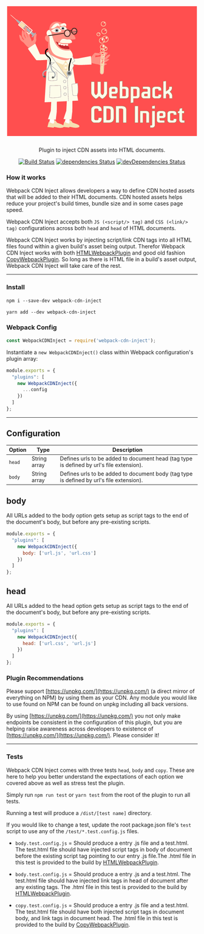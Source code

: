 <div align="center">
  <img src="/assets/logo.png" width="500" />
  <p style="margin-top: 25px;">Plugin to inject CDN assets into HTML documents.</p>

[![Build Status](https://travis-ci.com/drolsen/webpack-cdn-inject.svg?branch=master)](https://travis-ci.com/drolsen/webpack-cdn-inject)
[![dependencies Status](https://david-dm.org/drolsen/webpack-cdn-inject/status.svg)](https://david-dm.org/drolsen/webpack-cdn-inject)
[![devDependencies Status](https://david-dm.org/drolsen/webpack-cdn-inject/dev-status.svg)](https://david-dm.org/drolsen/webpack-cdn-inject?type=dev)
</div>

### How it works
Webpack CDN Inject allows developers a way to define CDN hosted assets that will be added to their HTML documents.
CDN hosted assets helps reduce your project's build times, bundle size and in some cases page speed.

Webpack CDN Inject accepts both `JS (<script/> tag)` and `CSS (<link/> tag)` configurations across both `head` and `head` of HTML documents.

Webpack CDN Inject works by injecting script/link CDN tags into all HTML files found within a given build's asset being output.
Therefor Webpack CDN Inject works with both [HTMLWebpackPlugin](https://www.npmjs.com/package/html-webpack-plugin) and good old fashion [CopyWebpackPlugin](https://www.npmjs.com/package/copy-webpack-plugin). So long as there is HTML file in a build's asset output, Webpack CDN Inject will take care of the rest.

---
### Install
```
npm i --save-dev webpack-cdn-inject
```
```
yarn add --dev webpack-cdn-inject
```

### Webpack Config
```js
const WebpackCDNInject = require('webpack-cdn-inject');
```
Instantiate a `new WebpackCDNInject()` class within Webpack configuration's plugin array:
```js
module.exports = {
  "plugins": [
    new WebpackCDNInject({
      ...config
    })
  ]
};
```

---

## Configuration


Option | Type | Description
--- | --- | ---
`head` | String array | Defines urls to be added to document head (tag type is defined by url's file extension).
`body` | String array | Defines urls to be added to document body (tag type is defined by url's file extension).


## body
All URLs added to the body option gets setup as script tags to the end of the document's body, but before any pre-existing scripts.

```js
module.exports = {
  "plugins": [
    new WebpackCDNInject({
      body: ['url.js', 'url.css']
    })
  ]
};
```

## head
All URLs added to the head option gets setup as script tags to the end of the document's body, but before any pre-existing scripts.

```js
module.exports = {
  "plugins": [
    new WebpackCDNInject({
      head: ['url.css', 'url.js']
    })
  ]
};
```

### Plugin Recommendations
Please support [https://unpkg.com/](https://unpkg.com/) (a direct mirror of everything on NPM) by using them as your CDN.
Any module you would like to use found on NPM can be found on unpkg including all back versions.

By using [https://unpkg.com/](https://unpkg.com/) you not only make endpoints be consistent in the configuration of this plugin, but you are helping raise awareness across developers to existence of [https://unpkg.com/](https://unpkg.com/). Please consider it!

---

### Tests

Webpack CDN Inject comes with three tests `head`, `body` and `copy`.
These are here to help you better understand the expectations of each option we covered above as well as stress test the plugin.

Simply run `npm run test` or `yarn test` from the root of the plugin to run all tests.

Running a test will produce a `/dist/[test name]` directory.

If you would like to change a test, update the root package.json file's `test` script to use any of the `/test/*.test.config.js` files.

- `body.test.config.js` = Should produce a entry .js file and a test.html.
The test.html file should have injected script tags in body of document before the existing script tag pointing to our entry .js file.The .html file in this test is provided to the build by [HTMLWebpackPlugin](https://www.npmjs.com/package/html-webpack-plugin).

- `body.test.config.js` = Should produce a entry .js and a test.html.
The test.html file should have injected link tags in head of document after any existing tags. The .html file in this test is provided to the build by [HTMLWebpackPlugin](https://www.npmjs.com/package/html-webpack-plugin).

- `copy.test.config.js` = Should produce a entry .js file and a test.html.
The test.html file should have both injected script tags in document body, and link tags in document head. The .html file in this test is provided to the build by [CopyWebpackPlugin](https://www.npmjs.com/package/copy-webpack-plugin).